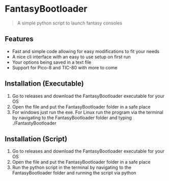 # FantasyBootloader
> A simple python script to launch fantasy consoles 

## Features
- Fast and simple code allowing for easy modifications to fit your needs
- A nice cli interface with an easy to use setup on first run
- Your options being saved in a text file
- Support for Pico-8 and TIC-80 with more to come

## Installation (Executable)
1. Go to releases and download the FantasyBootloader executable for your OS
2. Open the file and put the FantasyBootloader folder in a safe place
3. For windows just run the exe. For Linux run the program via the terminal by navigating to the FantasyBootloader folder and typing ./FantastyBootloader


## Installation (Script)
1. Go to releases and download the FantasyBootloader executable for your OS
2. Open the file and put the FantasyBootloader folder in a safe place
3. Run the python script in the terminal by navigating to the FantasyBootloader folder and running the script via python
